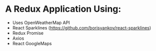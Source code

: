 # A Redux Application Using:
- Uses OpenWeatherMap API
- React Sparklines (https://github.com/borisyankov/react-sparklines)
- Redux Promise
- Axios
- React GoogleMaps